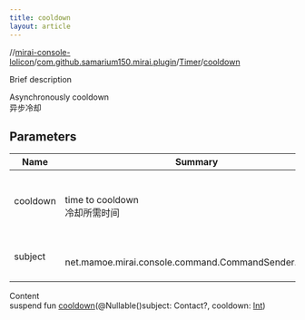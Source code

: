 ```yaml
---
title: cooldown
layout: article
---
```

//[mirai-console-lolicon](../../index.md)/[com.github.samarium150.mirai.plugin](../index.md)/[Timer](index.md)/[cooldown](cooldown.md)





Brief description  


Asynchronously cooldown <br> 异步冷却



## Parameters  



| Name     | Summary                                                               |
| -------- | --------------------------------------------------------------------- |
| cooldown | <br><br>time to cooldown <br> 冷却所需时间<br><br>                    |
| subject  | <br><br>net.mamoe.mirai.console.command.CommandSender.subject<br><br> |


Content  
suspend fun [cooldown](cooldown.md)(@Nullable()subject: Contact?, cooldown: [Int](https://kotlinlang.org/api/latest//stdlib/kotlin/-int/index.html))  



